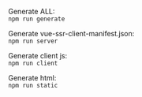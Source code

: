 Generate ALL:  
``npm run generate``

Generate vue-ssr-client-manifest.json:  
``npm run server``

Generate client js:  
``npm run client``

Generate html:  
``npm run static``
